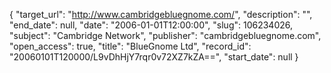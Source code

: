 {
  "target_url": "http://www.cambridgebluegnome.com/", 
  "description": "", 
  "end_date": null, 
  "date": "2006-01-01T12:00:00", 
  "slug": 106234026, 
  "subject": "Cambridge Network", 
  "publisher": "cambridgebluegnome.com", 
  "open_access": true, 
  "title": "BlueGnome Ltd", 
  "record_id": "20060101T120000/L9vDhHjY7rqr0v72XZ7kZA==", 
  "start_date": null
}

